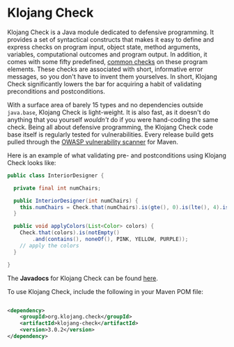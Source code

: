 # Klojang Check

Klojang Check is a Java module dedicated to defensive programming. It provides a set
of syntactical constructs that makes it easy to define and express checks on program
input, object state, method arguments, variables, computational outcomes and program
output. In addition, it comes with some fifty predefined,
[common checks](https://klojang4j.github.io/klojang-check/api/org.klojang.check/org/klojang/check/CommonChecks.html)
on these program elements. These checks are associated with short, informative error
messages, so you don't have to invent them yourselves. In short, Klojang Check
significantly lowers the bar for acquiring a habit of validating preconditions and
postconditions.

With a surface area of barely 15 types and no dependencies outside
```java.base```, Klojang Check is light-weight. It is also fast, as it doesn't do
anything that you yourself _wouldn't_ do if you were hand-coding the same check.
Being all about defensive programming, the Klojang Check code base itself is 
regularly tested for vulnerabilities. Every release build gets pulled through
the [OWASP vulnerability scanner](https://jeremylong.github.io/DependencyCheck/dependency-check-maven/)
for Maven.

Here is an example of what validating pre- and postconditions using Klojang Check
looks like:

```java
public class InteriorDesigner {

  private final int numChairs;

  public InteriorDesigner(int numChairs) {
    this.numChairs = Check.that(numChairs).is(gte(), 0).is(lte(), 4).is(even()).ok();
  }

  public void applyColors(List<Color> colors) {
    Check.that(colors).is(notEmpty()
        .and(contains(), noneOf(), PINK, YELLOW, PURPLE));
    // apply the colors
  }

}
```

The **Javadocs** for Klojang Check can be
found [here](https://klojang4j.github.io/klojang-check/api).

To use Klojang Check, include the following in your Maven POM file:

```xml

<dependency>
    <groupId>org.klojang.check</groupId>
    <artifactId>klojang-check</artifactId>
    <version>3.0.2</version>
</dependency>
```



